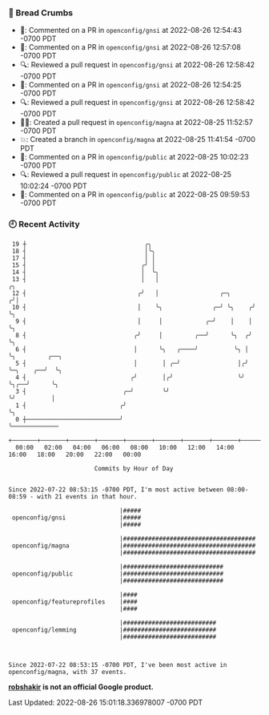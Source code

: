 ### 🍞 Bread Crumbs

 * 💬: Commented on a PR in  `openconfig/gnsi` at 2022-08-26 12:54:43 -0700 PDT
 * 💬: Commented on a PR in  `openconfig/gnsi` at 2022-08-26 12:57:08 -0700 PDT
 * 🔍: Reviewed a pull request in  `openconfig/gnsi` at 2022-08-26 12:58:42 -0700 PDT
 * 💬: Commented on a PR in  `openconfig/gnsi` at 2022-08-26 12:54:25 -0700 PDT
 * 🔍: Reviewed a pull request in  `openconfig/gnsi` at 2022-08-26 12:58:42 -0700 PDT
 * ✍🏼: Created a pull request in `openconfig/magna` at 2022-08-25 11:52:57 -0700 PDT
 * 💥: Created a branch in `openconfig/magna` at 2022-08-25 11:41:54 -0700 PDT
 * 💬: Commented on a PR in  `openconfig/public` at 2022-08-25 10:02:23 -0700 PDT
 * 🔍: Reviewed a pull request in  `openconfig/public` at 2022-08-25 10:02:24 -0700 PDT
 * 💬: Commented on a PR in  `openconfig/public` at 2022-08-25 09:59:53 -0700 PDT

### 🕘 Recent Activity
```
 19 ┼                                 ╭╮
 18 ┤                                 │╰╮
 17 ┤                                 │ │
 15 ┤                                ╭╯ │
 14 ┤                                │  ╰╮
 13 ┤                                │   │                           ╭╮
 12 ┤                               ╭╯   │                 ╭─╮      ╭╯│
 10 ┤                               │    ╰╮              ╭─╯ ╰╮    ╭╯ ╰╮
  9 ┤                               │     │            ╭─╯    │    │   ╰╮
  8 ┤                              ╭╯     │         ╭──╯      ╰╮  ╭╯    ╰╮
  6 ┤                              │      ╰╮   ╭────╯          ╰╮ │      ╰╮         ╭──╮
  5 ┤                              │       │ ╭─╯                │╭╯       ╰─╮    ╭──╯  ╰╮
  4 ┤                             ╭╯       │╭╯                  ╰╯          ╰╮╭──╯      ╰╮
  3 ┤                           ╭─╯        ╰╯                                ╰╯          │
  1 ┤                          ╭╯                                                        ╰╮
  0 ┼──────────────────────────╯                                                          ╰─────────────
    +───────+───────+───────+───────+───────+───────+───────+───────+───────+───────+───────+───────+────
  00:00   02:00   04:00   06:00   08:00   10:00   12:00   14:00   16:00   18:00   20:00   22:00   00:00   

						Commits by Hour of Day


Since 2022-07-22 08:53:15 -0700 PDT, I'm most active between 08:00-08:59 - with 21 events in that hour.

```



```
                               |#####
 openconfig/gnsi               |#####
                               |#####

                               |#####################################
 openconfig/magna              |#####################################
                               |#####################################

                               |############################
 openconfig/public             |############################
                               |############################

                               |####
 openconfig/featureprofiles    |####
                               |####

                               |##########################
 openconfig/lemming            |##########################
                               |##########################



Since 2022-07-22 08:53:15 -0700 PDT, I've been most active in openconfig/magna, with 37 events.

```
**[robshakir](mailto:robjs@google.com) is not an official Google product.**  


Last Updated: 2022-08-26 15:01:18.336978007 -0700 PDT

